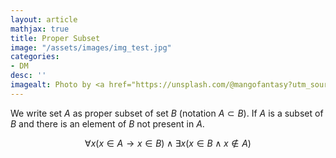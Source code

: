 ```yaml
---
layout: article
mathjax: true
title: Proper Subset
image: "/assets/images/img_test.jpg"
categories:
- DM
desc: '' 
imagealt: Photo by <a href="https://unsplash.com/@mangofantasy?utm_source=unsplash&utm_medium=referral&utm_content=creditCopyText">Tim Johnson</a> on <a href="https://unsplash.com/s/photos/logic?utm_source=unsplash&utm_medium=referral&utm_content=creditCopyText">Unsplash</a>
---
```


We write set $A$ as proper subset of set $B$ (notation $A \subset B$). If $A$ is a subset of $B$ and there is an element of $B$ not present in $A$.

$$\forall x(x \in A \to x \in B) \wedge \exists x(x \in B \wedge x \notin A)$$